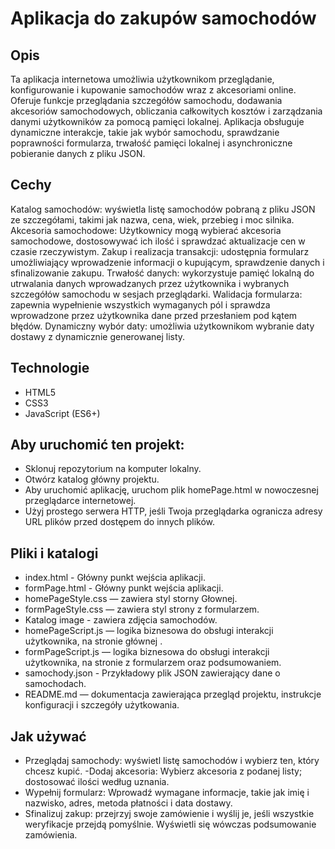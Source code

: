 # Aplikacja do zakupów samochodów
## Opis
Ta aplikacja internetowa umożliwia użytkownikom przeglądanie, konfigurowanie i kupowanie samochodów wraz z akcesoriami online. Oferuje funkcje przeglądania szczegółów samochodu, dodawania akcesoriów samochodowych, obliczania całkowitych kosztów i zarządzania danymi użytkowników za pomocą pamięci lokalnej. Aplikacja obsługuje dynamiczne interakcje, takie jak wybór samochodu, sprawdzanie poprawności formularza, trwałość pamięci lokalnej i asynchroniczne pobieranie danych z pliku JSON.

## Cechy
Katalog samochodów: wyświetla listę samochodów pobraną z pliku JSON ze szczegółami, takimi jak nazwa, cena, wiek, przebieg i moc silnika.
Akcesoria samochodowe: Użytkownicy mogą wybierać akcesoria samochodowe, dostosowywać ich ilość i sprawdzać aktualizacje cen w czasie rzeczywistym.
Zakup i realizacja transakcji: udostępnia formularz umożliwiający wprowadzenie informacji o kupującym, sprawdzenie danych i sfinalizowanie zakupu.
Trwałość danych: wykorzystuje pamięć lokalną do utrwalania danych wprowadzanych przez użytkownika i wybranych szczegółów samochodu w sesjach przeglądarki.
Walidacja formularza: zapewnia wypełnienie wszystkich wymaganych pól i sprawdza wprowadzone przez użytkownika dane przed przesłaniem pod kątem błędów.
Dynamiczny wybór daty: umożliwia użytkownikom wybranie daty dostawy z dynamicznie generowanej listy.
## Technologie
- HTML5
- CSS3
- JavaScript (ES6+)

## Aby uruchomić ten projekt:

- Sklonuj repozytorium na komputer lokalny.
- Otwórz katalog główny projektu.
- Aby uruchomić aplikację, uruchom plik homePage.html w nowoczesnej przeglądarce internetowej.
- Użyj prostego serwera HTTP, jeśli Twoja przeglądarka ogranicza adresy URL plików przed dostępem do innych plików.
## Pliki i katalogi
- index.html - Główny punkt wejścia aplikacji.
- formPage.html - Główny punkt wejścia aplikacji.
- homePageStyle.css — zawiera styl storny Głownej.
- formPageStyle.css — zawiera styl strony z formularzem.
- Katalog image - zawiera zdjęcia samochodów.
- homePageScript.js — logika biznesowa do obsługi interakcji użytkownika, na stronie głównej .
- formPageScript.js — logika biznesowa do obsługi interakcji użytkownika, na stronie z formularzem oraz podsumowaniem.
- samochody.json - Przykładowy plik JSON zawierający dane o samochodach.
- README.md — dokumentacja zawierająca przegląd projektu, instrukcje konfiguracji i szczegóły użytkowania.
## Jak używać
 - Przeglądaj samochody: wyświetl listę samochodów i wybierz ten, który chcesz kupić.
-Dodaj akcesoria: Wybierz akcesoria z podanej listy; dostosować ilości według uznania.
- Wypełnij formularz: Wprowadź wymagane informacje, takie jak imię i nazwisko, adres, metoda płatności i data dostawy.
- Sfinalizuj zakup: przejrzyj swoje zamówienie i wyślij je, jeśli wszystkie weryfikacje przejdą pomyślnie. Wyświetli się wówczas podsumowanie zamówienia.
